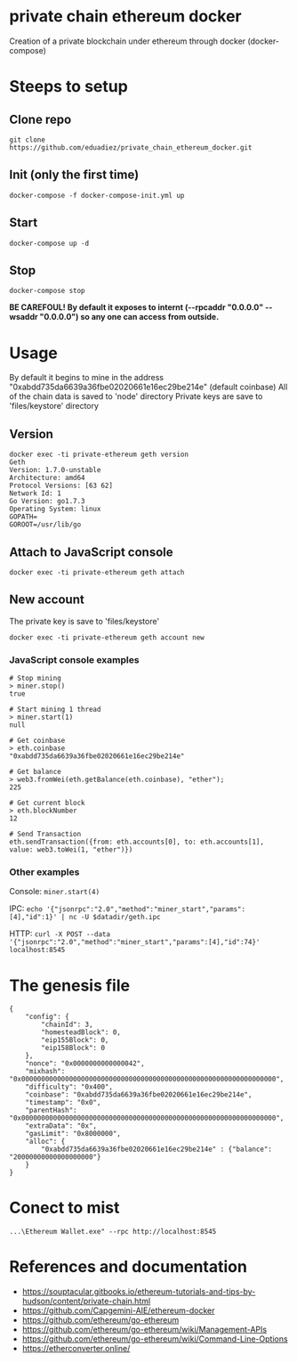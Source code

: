 # private chain ethereum docker
Creation of a private blockchain under ethereum through docker (docker-compose)

# Steeps to setup
## Clone repo
```
git clone https://github.com/eduadiez/private_chain_ethereum_docker.git
```

## Init (only the first time)
```
docker-compose -f docker-compose-init.yml up
```

## Start
```
docker-compose up -d
```

## Stop
```
docker-compose stop
```
**BE CAREFOUL! By default it exposes to internt (--rpcaddr "0.0.0.0" --wsaddr "0.0.0.0") so any one can access from outside.**

# Usage
By default it begins to mine in the address "0xabdd735da6639a36fbe02020661e16ec29be214e" (default coinbase)
All of the chain data is saved to 'node' directory
Private keys are save to 'files/keystore' directory

## Version
```
docker exec -ti private-ethereum geth version
Geth
Version: 1.7.0-unstable
Architecture: amd64
Protocol Versions: [63 62]
Network Id: 1
Go Version: go1.7.3
Operating System: linux
GOPATH=
GOROOT=/usr/lib/go
```
## Attach to JavaScript console
```
docker exec -ti private-ethereum geth attach
```

## New account
The private key is save to 'files/keystore'
```
docker exec -ti private-ethereum geth account new
```

### JavaScript console examples
```
# Stop mining
> miner.stop()
true

# Start mining 1 thread
> miner.start(1)
null

# Get coinbase
> eth.coinbase
"0xabdd735da6639a36fbe02020661e16ec29be214e"

# Get balance
> web3.fromWei(eth.getBalance(eth.coinbase), "ether");
225

# Get current block
> eth.blockNumber
12

# Send Transaction
eth.sendTransaction({from: eth.accounts[0], to: eth.accounts[1], value: web3.toWei(1, "ether")})
```

### Other examples
Console: `miner.start(4)`

IPC: `echo '{"jsonrpc":"2.0","method":"miner_start","params":[4],"id":1}' | nc -U $datadir/geth.ipc`

HTTP: `curl -X POST --data '{"jsonrpc":"2.0","method":"miner_start","params":[4],"id":74}' localhost:8545`

# The genesis file
```
{
	"config": {
		"chainId": 3,
		"homesteadBlock": 0,
		"eip155Block": 0,
		"eip158Block": 0
	},
	"nonce": "0x0000000000000042",
	"mixhash": "0x0000000000000000000000000000000000000000000000000000000000000000",
	"difficulty": "0x400",
	"coinbase": "0xabdd735da6639a36fbe02020661e16ec29be214e",
	"timestamp": "0x0",
	"parentHash": "0x0000000000000000000000000000000000000000000000000000000000000000",
	"extraData": "0x",
	"gasLimit": "0x8000000",
	"alloc": {
		"0xabdd735da6639a36fbe02020661e16ec29be214e" : {"balance": "20000000000000000000"}
	}
}
```
# Conect to mist
```
...\Ethereum Wallet.exe" --rpc http://localhost:8545 
```
# References and documentation
- https://souptacular.gitbooks.io/ethereum-tutorials-and-tips-by-hudson/content/private-chain.html
- https://github.com/Capgemini-AIE/ethereum-docker
- https://github.com/ethereum/go-ethereum
- https://github.com/ethereum/go-ethereum/wiki/Management-APIs
- https://github.com/ethereum/go-ethereum/wiki/Command-Line-Options
- https://etherconverter.online/
